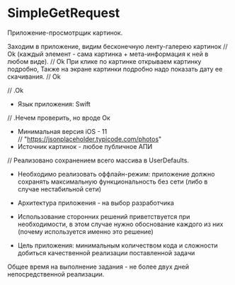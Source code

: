 #  SimpleGetRequest 
Приложение-просмотрщик картинок.
 
Заходим в приложение, видим бесконечную ленту-галерею картинок  // Ok
(каждый элемент - сама картинка + мета-информация к ней в любом виде). // Ok
 При клике по картинке открываем картинку подробно, 
Также на экране картинки подробно надо показать дату ее скачивания. // Ok

// .Ok
- Язык приложения: Swift  

// .Нечем проверить, но вроде Ок
- Минимальная версия iOS - 11  
// "https://jsonplaceholder.typicode.com/photos"  
- Источник картинок - любое публичное АПИ  

 // Реализовано сохранением всего массива в UserDefaults.  
- Необходимо реализовать оффлайн-режим: приложение должно сохранять максимальную функциональность
 без сети (либо в случае нестабильной сети)  
 
- Архитектура приложения - на выбор разработчика
- Использование сторонних решений приветствуется при необходимости, в этом случае нужно обоснование каждого из них (почему используется именно это решение)  

- Цель приложения: минимальным количеством кода и сложности добиться качественной реализации поставленной задачи

 
Общее время на выполнение задания - не более двух дней непосредственной реализации. 
